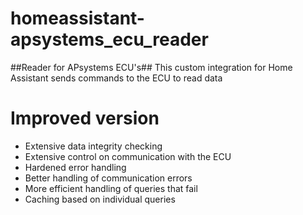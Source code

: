 # homeassistant-apsystems_ecu_reader
##Reader for APsystems ECU's##
This custom integration for Home Assistant sends commands to the ECU to read data


# Improved version
- Extensive data integrity checking
- Extensive control on communication with the ECU
- Hardened error handling
- Better handling of communication errors
- More efficient handling of queries that fail
- Caching based on individual queries
